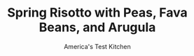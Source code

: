 ---
layout: ../../layouts/MarkdownPostLayout.astro
title: Spring Risotto with Peas, Fava Beans, and Arugula
author: America's Test Kitchen
pubDate: 2023-03-15
description: "This quick and easy risotto packs serious vegetal punch."
image_url: https://res.cloudinary.com/hksqkdlah/image/upload/ar_1:1,c_fill,dpr_2.0,f_auto,fl_lossy.progressive.strip_profile,g_faces:auto,q_auto:low,w_344/10573_sfs-spring-risotto-with-peas-fava-beans-and-arugula-09
tags: ["Main Courses","Rice","Vegetables","Weeknight","30-Minute Suppers"]
calories: 2364
protein: 26
carbohydrates: 58
fats: 
fiber: 6
ingredients: ["4 cups, low-sodium chicken broth","1 cup, Arborio rice","6 tablespoons, unsalted butter","1 , onion, chopped fine","2 , garlic cloves, minced","1 cup, frozen peas, thawed","1 cup frozen fava, beans, thawed","2 ounces (2 cups), baby arugula, chopped rough","2 ounces, Parmesan cheese, grated (1 cup)",", Salt and pepper"]
serves: 4
time: "30 minutes"
instructions: ["Microwave 3 cups broth, rice, and 2 tablespoons butter in large covered bowl until most of liquid is absorbed, 14 to 16 minutes.","Melt 2 tablespoons butter in 12-inch nonstick skillet over medium heat. Add onion and cook until softened, about 5 minutes. Stir in garlic and cook until fragrant, about 30 seconds. Add parcooked rice and remaining 1 cup broth. Bring to simmer and cook, stirring constantly, until rice is almost tender, 4 to 6 minutes. Stir in peas and fava beans and cook until heated through, about 1 minute. Off heat, stir in arugula, Parmesan, and remaining 2 tablespoons butter. Season with salt and pepper to taste. Serve."]
nutrition: ["561 mg Potassium","471 mg Phosphorus","514 mg Calcium","4 mg Iron","62 mg Magnesium","1073 mg Sodium","2 mg Zinc","29 g Fat","6 mg Niacin (B3)","8 g Monounsaturated","1 g Polyunsaturated","12 mg Vitamin C","71 mg Cholesterol","17 g Saturated","6 g Fiber","112 µg Folic acid","90 µg Folate (food)","6 g Sugars","42 µg Vitamin K","343 g Water","58 g Carbs","282 µg Folate equivalent (total)","26 g Protein","1 mg Vitamin E","279 µg Vitamin A","591 kcal Energy","2364 calories"]
notes: "You can use frozen lima beans or an additional cup of frozen peas in place of the fava beans."
---